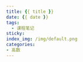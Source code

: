 ```yaml
---
title: {{ title }}
date: {{ date }}
tags: 
  - 课程笔记
sticky: 
index_img: /img/default.png
categories:
- 高数
---
```

